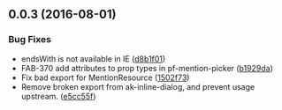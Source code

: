 <a name="0.0.3"></a>
## 0.0.3 (2016-08-01)


### Bug Fixes

* endsWith is not available in IE ([d8b1f01](https://bitbucket.org/atlassian/atlaskit/commits/d8b1f01))
* FAB-370 add attributes to prop types in pf-mention-picker ([b1929da](https://bitbucket.org/atlassian/atlaskit/commits/b1929da))
* Fix bad export for MentionResource ([1502f73](https://bitbucket.org/atlassian/atlaskit/commits/1502f73))
* Remove broken export from ak-inline-dialog, and prevent usage upstream. ([e5cc55f](https://bitbucket.org/atlassian/atlaskit/commits/e5cc55f))



